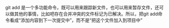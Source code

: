 git add 是一个多功能命令，既可以用来跟踪新文件，也可以用来暂存文件，还可以做其他的事情，比如吧存在合并冲突的文件标记为已解决。所以，把git add命令看成“添加内容到下一次提交中”，而不是“把这个文件加入到项目中”